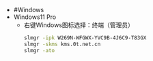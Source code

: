 - #Windows
- Windows11 Pro
	- 右键Windows图标选择：终端（管理员）
	  ```bash
	  slmgr -ipk W269N-WFGWX-YVC9B-4J6C9-T83GX
	  slmgr -skms kms.0t.net.cn
	  slmgr -ato
	  ```